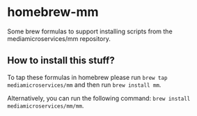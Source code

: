 homebrew-mm
===========
Some brew formulas to support installing scripts from the mediamicroservices/mm repository.

How to install this stuff?
--------------------------
To tap these formulas in homebrew please run `brew tap mediamicroservices/mm` and then run `brew install mm`.

Alternatively, you can run the following command: `brew install mediamicroservices/mm/mm`.
